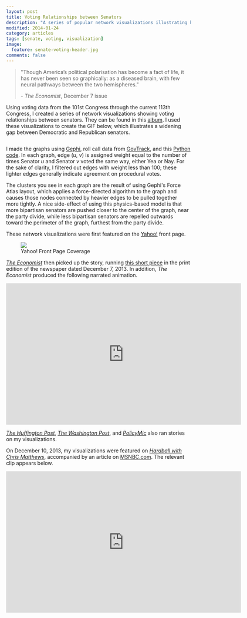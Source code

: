 ```yaml
---
layout: post
title: Voting Relationships between Senators
description: "A series of popular network visualizations illustrating how senators in the 101st through 113th Congresses have voted."
modified: 2014-01-24
category: articles
tags: [senate, voting, visualization]
image:
  feature: senate-voting-header.jpg
comments: false
---
```


<script>
 (function(d, t) {
    var g = d.createElement(t),
        s = d.getElementsByTagName(t)[0];
    g.src = 'http://assets.gfycat.com/js/gfyajax-0.517d.js';
    s.parentNode.insertBefore(g, s);
}(document, 'script'));
</script>

> "Though America’s political polarisation has become a fact of life, it has never been seen so graphically: as a diseased brain, with few neural pathways between the two hemispheres."
>
> \- *The Economist*, December 7 issue

Using voting data from the 101st Congress through the current 113th Congress, I created a series of network visualizations showing voting relationships between senators. They can be found in this [album](http://imgur.com/a/Wmoex#0). I used these visualizations to create the GIF below, which illustrates a widening gap between Democratic and Republican senators.

<div align="center">
    <img class="gfyitem" data-id="FloweryDirtyGermanshorthairedpointer" />
</div>

I made the graphs using [Gephi](https://gephi.org/), roll call data from [GovTrack](https://www.govtrack.us/data/congress/), and this [Python code](http://nbtest.herokuapp.com/gist/rlucioni/7796000). In each graph, edge (*u*, *v*) is assigned weight equal to the number of times Senator *u* and Senator *v* voted the same way, either Yea or Nay. For the sake of clarity, I filtered out edges with weight less than 100; these lighter edges generally indicate agreement on procedural votes.

The clusters you see in each graph are the result of using Gephi's Force Atlas layout, which applies a force-directed algorithm to the graph and causes those nodes connected by heavier edges to be pulled together more tightly. A nice side-effect of using this physics-based model is that more bipartisan senators are pushed closer to the center of the graph, near the party divide, while less bipartisan senators are repelled outwards toward the perimeter of the graph, furthest from the party divide.

These network visualizations were first featured on the [Yahoo!](http://news.yahoo.com/the-splitting-of-the-senate--now-in-convenient-gif-form-213908185.html) front page.

<figure>
    <a href="http://news.yahoo.com/the-splitting-of-the-senate--now-in-convenient-gif-form-213908185.html"><img src="http://i.imgur.com/PFBRsNy.png"></a>
    <figcaption>Yahoo! Front Page Coverage</figcaption>
</figure>

[*The Economist*](http://www.economist.com/blogs/graphicdetail/2013/12/daily-chart) then picked up the story, running [this short piece](http://www.economist.com/news/united-states/21591190-united-states-amoeba?frsc=dg%7Ca) in the print edition of the newspaper dated December 7, 2013. In addition, *The Economist* produced the following narrated animation.

<iframe class="youtube-player" type="text/html" width="640" height="385" src="http://www.youtube.com/embed/ieDieiho17s" allowfullscreen frameborder="0">
</iframe>

[*The Huffington Post*](http://www.huffingtonpost.com/2013/11/13/senate-polarization_n_4268863.html?1384374260), [*The Washington Post*](http://www.washingtonpost.com/blogs/the-fix/wp/2013/12/06/american-politics-as-a-diseased-brain/), and [*PolicyMic*](http://www.policymic.com/articles/73435/what-s-wrong-with-the-senate-in-one-simple-gif) also ran stories on my visualizations. 

On December 10, 2013, my visualizations were featured on [*Hardball with Chris Matthews*](http://www.nbcnews.com/id/3036697/vp/47452493#53795037), accompanied by an article on [MSNBC.com](http://www.msnbc.com/hardball/visualization-washington-dysfunction). The relevant clip appears below.

<iframe class="youtube-player" type="text/html" width="640" height="385" src="http://www.youtube.com/embed/RttuF3jnD78" allowfullscreen frameborder="0">
</iframe>
